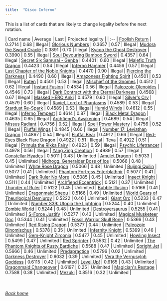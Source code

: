 ```yaml
---
title:  "Disco Inferno"
---
```


This is a list of cards that are likely to change legality before the next rotation.

| Card name | Average | Last | Projected legality |
| :-- |
[Foolish Return](https://db.ygoprodeck.com/card/?search=Foolish%20Return) | 0.2714 | 0.68 | Illegal |
[Glorious Numbers](https://db.ygoprodeck.com/card/?search=Glorious%20Numbers) | 0.3657 | 0.57 | Illegal |
[Mudora the Sword Oracle](https://db.ygoprodeck.com/card/?search=Mudora%20the%20Sword%20Oracle) | 0.3891 | 0.70 | Illegal |
[Kycoo the Ghost Destroyer](https://db.ygoprodeck.com/card/?search=Kycoo%20the%20Ghost%20Destroyer) | 0.3990 | 0.55 | Illegal |
[Soul Devouring Bamboo Sword](https://db.ygoprodeck.com/card/?search=Soul%20Devouring%20Bamboo%20Sword) | 0.4357 | 0.64 | Illegal |
[Secret Six Samurai - Genba](https://db.ygoprodeck.com/card/?search=Secret%20Six%20Samurai%20-%20Genba) | 0.4401 | 0.60 | Illegal |
[Malefic Truth Dragon](https://db.ygoprodeck.com/card/?search=Malefic%20Truth%20Dragon) | 0.4423 | 0.54 | Illegal |
[Inferno Hammer](https://db.ygoprodeck.com/card/?search=Inferno%20Hammer) | 0.4456 | 0.57 | Illegal |
[Last Chapter of the Noble Knights](https://db.ygoprodeck.com/card/?search=Last%20Chapter%20of%20the%20Noble%20Knights) | 0.4470 | 0.90 | Illegal |
[Piercing the Darkness](https://db.ygoprodeck.com/card/?search=Piercing%20the%20Darkness) | 0.4490 | 0.60 | Illegal |
[Amazoness Fighting Spirit](https://db.ygoprodeck.com/card/?search=Amazoness%20Fighting%20Spirit) | 0.4501 | 0.53 | Illegal |
[Buten](https://db.ygoprodeck.com/card/?search=Buten) | 0.4501 | 0.53 | Illegal |
[Mischief of the Gnomes](https://db.ygoprodeck.com/card/?search=Mischief%20of%20the%20Gnomes) | 0.4512 | 0.62 | Illegal |
[Instant Fusion](https://db.ygoprodeck.com/card/?search=Instant%20Fusion) | 0.4534 | 0.56 | Illegal |
[Paleozoic Olenoides](https://db.ygoprodeck.com/card/?search=Paleozoic%20Olenoides) | 0.4546 | 0.73 | Illegal |
[Dark Contract with the Eternal Darkness](https://db.ygoprodeck.com/card/?search=Dark%20Contract%20with%20the%20Eternal%20Darkness) | 0.4568 | 0.67 | Illegal |
[Masked HERO Anki](https://db.ygoprodeck.com/card/?search=Masked%20HERO%20Anki) | 0.4579 | 0.60 | Illegal |
[Silver's Cry](https://db.ygoprodeck.com/card/?search=Silver's%20Cry) | 0.4579 | 0.60 | Illegal |
[Raviel, Lord of Phantasms](https://db.ygoprodeck.com/card/?search=Raviel,%20Lord%20of%20Phantasms) | 0.4589 | 0.53 | Illegal |
[Stardust Re-Spark](https://db.ygoprodeck.com/card/?search=Stardust%20Re-Spark) | 0.4589 | 0.53 | Illegal |
[Humid Winds](https://db.ygoprodeck.com/card/?search=Humid%20Winds) | 0.4612 | 0.55 | Illegal |
[Inferno Tempest](https://db.ygoprodeck.com/card/?search=Inferno%20Tempest) | 0.4614 | 0.87 | Illegal |
[Black Metal Dragon](https://db.ygoprodeck.com/card/?search=Black%20Metal%20Dragon) | 0.4635 | 0.65 | Illegal |
[Archfiend's Awakening](https://db.ygoprodeck.com/card/?search=Archfiend's%20Awakening) | 0.4689 | 0.54 | Illegal |
[Missus Radiant](https://db.ygoprodeck.com/card/?search=Missus%20Radiant) | 0.4756 | 0.52 | Illegal |
[Spell Power Mastery](https://db.ygoprodeck.com/card/?search=Spell%20Power%20Mastery) | 0.4756 | 0.52 | Illegal |
[Fluffal Wings](https://db.ygoprodeck.com/card/?search=Fluffal%20Wings) | 0.4845 | 0.60 | Illegal |
[Number 17: Leviathan Dragon](https://db.ygoprodeck.com/card/?search=Number%2017:%20Leviathan%20Dragon) | 0.4867 | 0.54 | Illegal |
[Fluffal Bear](https://db.ygoprodeck.com/card/?search=Fluffal%20Bear) | 0.4912 | 0.66 | Illegal |
[Red-Eyes Black Flare Dragon](https://db.ygoprodeck.com/card/?search=Red-Eyes%20Black%20Flare%20Dragon) | 0.4922 | 0.51 | Illegal |
[Teva](https://db.ygoprodeck.com/card/?search=Teva) | 0.4922 | 0.51 | Illegal |
[Primula the Rikka Fairy](https://db.ygoprodeck.com/card/?search=Primula%20the%20Rikka%20Fairy) | 0.4923 | 0.59 | Illegal |
[Psychic Lifetrancer](https://db.ygoprodeck.com/card/?search=Psychic%20Lifetrancer) | 0.4978 | 0.56 | Illegal |
[Yang Zing Creation](https://db.ygoprodeck.com/card/?search=Yang%20Zing%20Creation) | 0.4989 | 0.57 | Illegal |
[Constellar Hyades](https://db.ygoprodeck.com/card/?search=Constellar%20Hyades) | 0.5011 | 0.43 | Unlimited |
[Amulet Dragon](https://db.ygoprodeck.com/card/?search=Amulet%20Dragon) | 0.5033 | 0.45 | Unlimited |
[Nidhogg, Generaider Boss of Ice](https://db.ygoprodeck.com/card/?search=Nidhogg,%20Generaider%20Boss%20of%20Ice) | 0.5066 | 0.48 | Unlimited |
[White Rose Dragon](https://db.ygoprodeck.com/card/?search=White%20Rose%20Dragon) | 0.5066 | 0.48 | Unlimited |
[Bujingi Quilin](https://db.ygoprodeck.com/card/?search=Bujingi%20Quilin) | 0.5077 | 0.41 | Unlimited |
[Phantom Fortress Enterblathnir](https://db.ygoprodeck.com/card/?search=Phantom%20Fortress%20Enterblathnir) | 0.5077 | 0.41 | Unlimited |
[Dark Ruler No More](https://db.ygoprodeck.com/card/?search=Dark%20Ruler%20No%20More) | 0.5085 | 0.45 | Unlimited |
[Insect Knight](https://db.ygoprodeck.com/card/?search=Insect%20Knight) | 0.5111 | 0.44 | Unlimited |
[Archfiend Eccentrick](https://db.ygoprodeck.com/card/?search=Archfiend%20Eccentrick) | 0.5121 | 0.37 | Unlimited |
[Thunder of Ruler](https://db.ygoprodeck.com/card/?search=Thunder%20of%20Ruler) | 0.5122 | 0.45 | Unlimited |
[Bubble Illusion](https://db.ygoprodeck.com/card/?search=Bubble%20Illusion) | 0.5166 | 0.41 | Unlimited |
[Dragonmaid Sheou](https://db.ygoprodeck.com/card/?search=Dragonmaid%20Sheou) | 0.5166 | 0.49 | Unlimited |
[World Gears of Theurlogical Demiurgy](https://db.ygoprodeck.com/card/?search=World%20Gears%20of%20Theurlogical%20Demiurgy) | 0.5222 | 0.46 | Unlimited |
[Giant Orc](https://db.ygoprodeck.com/card/?search=Giant%20Orc) | 0.5233 | 0.47 | Unlimited |
[Number S39: Utopia the Lightning](https://db.ygoprodeck.com/card/?search=Number%20S39:%20Utopia%20the%20Lightning) | 0.5244 | 0.40 | Unlimited |
[Zombie World](https://db.ygoprodeck.com/card/?search=Zombie%20World) | 0.5244 | 0.48 | Unlimited |
[Destroyersaurus](https://db.ygoprodeck.com/card/?search=Destroyersaurus) | 0.5255 | 0.41 | Unlimited |
[S-Force Justify](https://db.ygoprodeck.com/card/?search=S-Force%20Justify) | 0.5277 | 0.43 | Unlimited |
[Magical Musketeer Doc](https://db.ygoprodeck.com/card/?search=Magical%20Musketeer%20Doc) | 0.5344 | 0.41 | Unlimited |
[Fossil Warrior Skull Bone](https://db.ygoprodeck.com/card/?search=Fossil%20Warrior%20Skull%20Bone) | 0.5366 | 0.43 | Unlimited |
[Red Rising Dragon](https://db.ygoprodeck.com/card/?search=Red%20Rising%20Dragon) | 0.5377 | 0.44 | Unlimited |
[Paleozoic Dinomischus](https://db.ygoprodeck.com/card/?search=Paleozoic%20Dinomischus) | 0.5378 | 0.35 | Unlimited |
[Infernity Knight](https://db.ygoprodeck.com/card/?search=Infernity%20Knight) | 0.5399 | 0.46 | Unlimited |
[Gem-Knight Zirconia](https://db.ygoprodeck.com/card/?search=Gem-Knight%20Zirconia) | 0.5477 | 0.45 | Unlimited |
[Howling Insect](https://db.ygoprodeck.com/card/?search=Howling%20Insect) | 0.5499 | 0.47 | Unlimited |
[Red Sprinter](https://db.ygoprodeck.com/card/?search=Red%20Sprinter) | 0.5532 | 0.42 | Unlimited |
[The Phantom Knights of Rusty Bardiche](https://db.ygoprodeck.com/card/?search=The%20Phantom%20Knights%20of%20Rusty%20Bardiche) | 0.5588 | 0.47 | Unlimited |
[Spright Jet](https://db.ygoprodeck.com/card/?search=Spright%20Jet) | 0.5666 | 0.46 | Unlimited |
[Predapractice](https://db.ygoprodeck.com/card/?search=Predapractice) | 0.5796 | 0.02 | Unlimited |
[Darkness Destroyer](https://db.ygoprodeck.com/card/?search=Darkness%20Destroyer) | 0.6032 | 0.39 | Unlimited |
[Vera the Vernusylph Goddess](https://db.ygoprodeck.com/card/?search=Vera%20the%20Vernusylph%20Goddess) | 0.6115 | 0.42 | Unlimited |
[Level Up!](https://db.ygoprodeck.com/card/?search=Level%20Up!) | 0.6165 | 0.43 | Unlimited |
[Dragonmaid Changeover](https://db.ygoprodeck.com/card/?search=Dragonmaid%20Changeover) | 0.6197 | 0.25 | Unlimited |
[Magician's Restage](https://db.ygoprodeck.com/card/?search=Magician's%20Restage) | 0.7588 | 0.38 | Unlimited |
[Mezuki](https://db.ygoprodeck.com/card/?search=Mezuki) | 0.8516 | 0.32 | Unlimited |

<br>

###### [Back home](index)